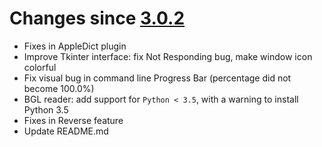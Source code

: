 # Changes since [3.0.2](./3.0.2.md) #

-   Fixes in AppleDict plugin
-   Improve Tkinter interface: fix Not Responding bug, make window icon colorful
-   Fix visual bug in command line Progress Bar (percentage did not become 100.0%)
-   BGL reader: add support for `Python < 3.5`, with a warning to install Python 3.5
-   Fixes in Reverse feature
-   Update README.md


